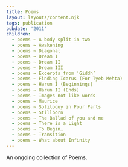 ```yaml
---
title: Poems
layout: layouts/content.njk
tags: publication
pubdate: '2011'
children:
  - poems ~ A body split in two
  - poems ~ Awakening
  - poems ~ Diagonal
  - poems ~ Dream I
  - poems ~ Dream II
  - poems ~ Dream III
  - poems ~ Excerpts from ‘Giddh’
  - poems ~ Finding Icarus (For Tyeb Mehta)
  - poems ~ Harun I (Beginnings)
  - poems ~ Harun II (Ends)
  - poems ~ Images not like words
  - poems ~ Maurice
  - poems ~ Soliloquy in Four Parts
  - poems ~ Stillborn
  - poems ~ The Ballad of you and me
  - poems ~ There is a Light
  - poems ~ To Begin…
  - poems ~ Transition
  - poems ~ What about Infinity
---
```

An ongoing collection of Poems.
